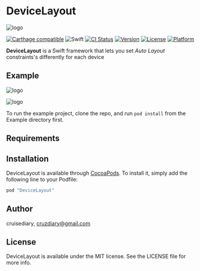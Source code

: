 # DeviceLayout

![logo](README/logo.png)

[![Carthage compatible](https://img.shields.io/badge/Carthage-compatible-4BC51D.svg?style=flat)](https://github.com/cruisediary/DeviceLayout)
![Swift](https://img.shields.io/badge/Swift-4.2-orange.svg)
[![CI Status](http://img.shields.io/travis/cruisediary/DeviceLayout.svg?style=flat)](https://travis-ci.org/cruisediary/DeviceLayout)
[![Version](https://img.shields.io/cocoapods/v/DeviceLayout.svg?style=flat)](http://cocoapods.org/pods/DeviceLayout)
[![License](https://img.shields.io/cocoapods/l/DeviceLayout.svg?style=flat)](http://cocoapods.org/pods/DeviceLayout)
[![Platform](https://img.shields.io/cocoapods/p/DeviceLayout.svg?style=flat)](http://cocoapods.org/pods/DeviceLayout)

**DeviceLayout** is a Swift framework that lets you set *Auto Layout* constraints's differently for each device

## Example

![logo](README/screenshot1.png)

![logo](README/screenshot2.png)

To run the example project, clone the repo, and run `pod install` from the Example directory first.

## Requirements

## Installation

DeviceLayout is available through [CocoaPods](http://cocoapods.org). To install
it, simply add the following line to your Podfile:

```ruby
pod "DeviceLayout"
```

## Author

cruisediary, cruzdiary@gmail.com

## License

DeviceLayout is available under the MIT license. See the LICENSE file for more info.
